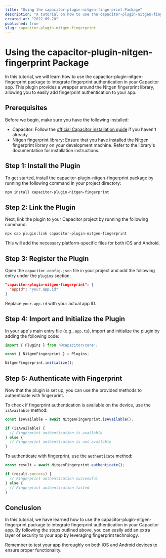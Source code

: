 ```yaml
---
title: "Using the capacitor-plugin-nitgen-fingerprint Package"
description: "A tutorial on how to use the capacitor-plugin-nitgen-fingerprint package to integrate fingerprint authentication in your Capacitor app."
created_at: "2022-09-20"
published: true
slug: capacitor-plugin-nitgen-fingerprint
---
```


# Using the capacitor-plugin-nitgen-fingerprint Package

In this tutorial, we will learn how to use the capacitor-plugin-nitgen-fingerprint package to integrate fingerprint authentication in your Capacitor app. This plugin provides a wrapper around the Nitgen fingerprint library, allowing you to easily add fingerprint authentication to your app.

## Prerequisites

Before we begin, make sure you have the following installed:

- Capacitor: Follow the [official Capacitor installation guide](https://capacitorjs.com/docs/getting-started/installation) if you haven't already.
- Nitgen fingerprint library: Ensure that you have installed the Nitgen fingerprint library on your development machine. Refer to the library's documentation for installation instructions.

## Step 1: Install the Plugin

To get started, install the capacitor-plugin-nitgen-fingerprint package by running the following command in your project directory:

```bash
npm install capacitor-plugin-nitgen-fingerprint
```

## Step 2: Link the Plugin

Next, link the plugin to your Capacitor project by running the following command:

```bash
npx cap plugin:link capacitor-plugin-nitgen-fingerprint
```

This will add the necessary platform-specific files for both iOS and Android.

## Step 3: Register the Plugin

Open the `capacitor.config.json` file in your project and add the following entry under the `plugins` section:

```json
"capacitor-plugin-nitgen-fingerprint": {
  "appId": "your.app.id"
}
```

Replace `your.app.id` with your actual app ID.

## Step 4: Import and Initialize the Plugin

In your app's main entry file (e.g., `app.ts`), import and initialize the plugin by adding the following code:

```typescript
import { Plugins } from '@capacitor/core';

const { NitgenFingerprint } = Plugins;

NitgenFingerprint.initialize();
```

## Step 5: Authenticate with Fingerprint

Now that the plugin is set up, you can use the provided methods to authenticate with fingerprint.

To check if fingerprint authentication is available on the device, use the `isAvailable` method:

```typescript
const isAvailable = await NitgenFingerprint.isAvailable();

if (isAvailable) {
  // Fingerprint authentication is available
} else {
  // Fingerprint authentication is not available
}
```

To authenticate with fingerprint, use the `authenticate` method:

```typescript
const result = await NitgenFingerprint.authenticate();

if (result.success) {
  // Fingerprint authentication successful
} else {
  // Fingerprint authentication failed
}
```

## Conclusion

In this tutorial, we have learned how to use the capacitor-plugin-nitgen-fingerprint package to integrate fingerprint authentication in your Capacitor app. By following the steps outlined above, you can easily add an extra layer of security to your app by leveraging fingerprint technology.

Remember to test your app thoroughly on both iOS and Android devices to ensure proper functionality.